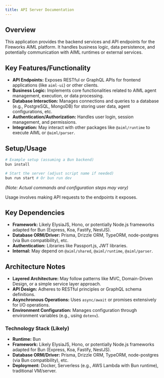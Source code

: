 ```yaml
---
title: API Server Documentation
---
```


## Overview

This application provides the backend services and API endpoints for the Fireworks AIML platform. It handles business logic, data persistence, and potentially communication with AIML runtimes or external services.

## Key Features/Functionality

- **API Endpoints:** Exposes RESTful or GraphQL APIs for frontend applications (like `aiml-ui`) or other clients.
- **Business Logic:** Implements core functionalities related to AIML agent management, execution, or data processing.
- **Database Interaction:** Manages connections and queries to a database (e.g., PostgreSQL, MongoDB) for storing user data, agent configurations, etc.
- **Authentication/Authorization:** Handles user login, session management, and permissions.
- **Integration:** May interact with other packages like `@aiml/runtime` to execute AIML or `@aiml/parser`.

## Setup/Usage

```bash
# Example setup (assuming a Bun backend)
bun install

# Start the server (adjust script name if needed)
bun run start # Or bun run dev
```

_(Note: Actual commands and configuration steps may vary)_

Usage involves making API requests to the endpoints it exposes.

## Key Dependencies

- **Framework:** Likely ElysiaJS, Hono, or potentially Node.js frameworks adapted for Bun (Express, Koa, Fastify, NestJS).
- **Database ORM/Driver:** Prisma, Drizzle ORM, TypeORM, node-postgres (via Bun compatibility), etc.
- **Authentication:** Libraries like Passport.js, JWT libraries.
- **Internal:** May depend on `@aiml/shared`, `@aiml/runtime`, `@aiml/parser`.

## Architecture Notes

- **Layered Architecture:** May follow patterns like MVC, Domain-Driven Design, or a simple service layer approach.
- **API Design:** Adheres to RESTful principles or GraphQL schema definitions.
- **Asynchronous Operations:** Uses `async/await` or promises extensively for I/O operations.
- **Environment Configuration:** Manages configuration through environment variables (e.g., using `dotenv`).

### Technology Stack (Likely)

- **Runtime:** Bun
- **Framework:** Likely ElysiaJS, Hono, or potentially Node.js frameworks adapted for Bun (Express, Koa, Fastify, NestJS).
- **Database ORM/Driver:** Prisma, Drizzle ORM, TypeORM, node-postgres (via Bun compatibility), etc.
- **Deployment:** Docker, Serverless (e.g., AWS Lambda with Bun runtime), traditional VM/server.
